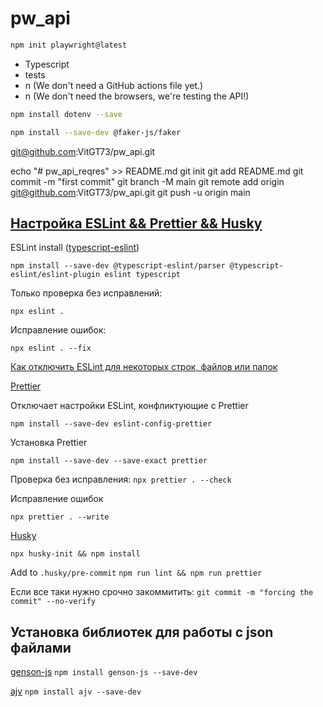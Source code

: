 # pw_api

```bash
npm init playwright@latest
```

* Typescript
* tests
* n (We don't need a GitHub actions file yet.)
* n (We don't need the browsers, we're testing the API!)

```bash
npm install dotenv --save
```

```bash
npm install --save-dev @faker-js/faker
```
git@github.com:VitGT73/pw_api.git

echo "# pw_api_reqres" >> README.md
git init
git add README.md
git commit -m "first commit"
git branch -M main
git remote add origin git@github.com:VitGT73/pw_api.git
git push -u origin main


## [Настройка ESLint && Prettier && Husky](https://playwrightsolutions.com/the-definitive-guide-to-api-test-automation-with-playwright-part-8-adding-eslint-prettier-and-husky/)

ESLint install ([typescript-eslint](https://typescript-eslint.io/getting-started))
```
npm install --save-dev @typescript-eslint/parser @typescript-eslint/eslint-plugin eslint typescript
```
Только проверка без исправлений:
```
npx eslint .
```

Исправление ошибок:
```
npx eslint . --fix
```


[Как отключить ESLint для некоторых строк, файлов или папок](https://learn.coderslang.com/0023-eslint-disable-for-specific-lines-files-and-folders/)


[Prettier](https://prettier.io/docs/en/install)

Отключает настройки ESLint, конфликтующие с Prettier
```
npm install --save-dev eslint-config-prettier
```
Установка Prettier
```
npm install --save-dev --save-exact prettier
```

Проверка без исправления:
```npx prettier . --check```

Исправление ошибок
```
npx prettier . --write
```

[Husky](https://typicode.github.io/husky/get-started.html)

```npx husky-init && npm install```

Add to ```.husky/pre-commit```
```npm run lint && npm run prettier```

Если все таки нужно срочно закоммитить:
```git commit -m "forcing the commit" --no-verify```

## Установка библиотек для работы с json файлами

[genson-js](https://www.npmjs.com/package/genson-js)
```npm install genson-js --save-dev```

[ajv](https://www.npmjs.com/package/ajv)
```npm install ajv --save-dev```

